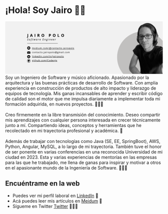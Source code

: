 # ¡Hola! Soy Jairo 👋🏻

<img src="https://raw.githubusercontent.com/CodexJp/CodexJp/master/jp-header-banner-image.png" alt="banner Jairo Polo - Software Engineer">
Soy un Ingeniero de Software y músico aficionado. Apasionado por la arquitectura y las buenas prácticas de desarrollo de Software. Con amplia experiencia en construcción de productos de alto impacto y liderazgo de equipos de tecnología. Mis ganas incansables de aprender y escribir código de calidad son el motor que me impulsa diariamente a implementar toda mi formación adquirida, en nuevos proyectos. 👨🏻‍💻
<br/><br/>
Creo firmemente en la libre transmisión del conocimiento. Deseo compartir mis aprendizajes con cualquier persona interesada en crecer técnicamente junto a mí. Compartiendo ideas, conceptos y herramientas que he recolectado en mi trayectoria  profesional y académica. 🧠
<br/><br/>
Además de trabajar con tecnologías como Java (SE, EE, SpringBoot), AWS, Python, Angular, MySQL, a lo largo de mi trayectoria. También tuve el honor de ser ponente en varias conferencias en una reconocida Universidad de mi ciudad en 2023. Esta y varias experiencias de mentorías en las empresas para las que he trabajado, me llena de ganas para inspirar y motivar a otros en el apasionante mundo de la Ingeniería de Software. 🧑🏻‍🎓


## Encuéntrame en la web
- Puedes ver mi perfíl laboral en <a href="https://linkedin.com/in/jairopolo"> LinkedIn</a> 💼
- Acá puedes leer mis artículos en <a href="https://medium.com/@jairopoloma"> Meidum</a> 📝
- Sígueme en Twitter <a href="https://twitter.com/jairopoloma"> Twitter</a> 💁🏻‍♂️
